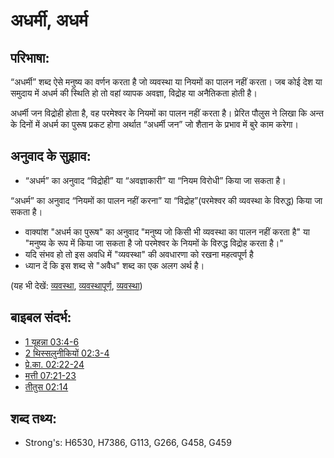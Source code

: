 # अधर्मी, अधर्म #

## परिभाषा: ##

“अधर्मी” शब्द ऐसे मनुष्य का वर्णन करता है जो व्यवस्था या नियमों का पालन नहीं करता। जब कोई देश या समुदाय में अधर्म की स्थिति हो तो वहां व्यापक अवज्ञा, विद्रोह या अनैतिकता होती है।

अधर्मी जन विद्रोही होता है, वह परमेश्वर के नियमों का पालन नहीं करता है।
प्रेरित पौलुस ने लिखा कि अन्त के दिनों में अधर्म का पुरूष प्रकट होगा अर्थात “अधर्मी जन” जो शैतान के प्रभाव में बुरे काम करेगा।

## अनुवाद के सुझाव: ##

* “अधर्म” का अनुवाद “विद्रोही” या “अवज्ञाकारी” या “नियम विरोधी” किया जा सकता है।

“अधर्म” का अनुवाद “नियमों का पालन नहीं करना” या “विद्रोह”(परमेश्वर की व्यवस्था के विरुद्ध) किया जा सकता है।

* वाक्यांश "अधर्म का पुरूष" का अनुवाद "मनुष्य जो किसी भी व्यवस्था का पालन नहीं करता है" या "मनुष्य के रूप में किया जा सकता है जो परमेश्वर के नियमों के विरुद्ध विद्रोह करता है।"
* यदि संभव हो तो इस अवधि में "व्यवस्था" की अवधारणा को रखना महत्वपूर्ण है
* ध्यान दें कि इस शब्द से "अवैध" शब्द का एक अलग अर्थ है।

(यह भी देखें: [व्यवस्था](../other/law.md), [व्यवस्थापूर्ण](../other/lawful.md), [व्यवस्था](../kt/lawofmoses.md))

## बाइबल संदर्भ: ##

* [1 यूहन्ना 03:4-6](rc://hi/tn/help/1jn/03/04)
* [2 थिस्सलुनीकियों 02:3-4](rc://hi/tn/help/2th/02/03)
* [प्रे.का. 02:22-24](rc://hi/tn/help/act/02/22)
* [मत्ती 07:21-23](rc://hi/tn/help/mat/07/21)
* [तीतुस 02:14](rc://hi/tn/help/tit/02/14)

## शब्द तथ्य: ##

* Strong's: H6530, H7386, G113, G266, G458, G459
